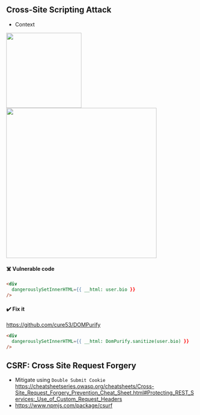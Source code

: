 ## Cross-Site Scripting Attack
- Context

<img src="https://user-images.githubusercontent.com/28957748/131208918-65f41266-6c35-4742-9164-37143b091171.png" height="200px" />

<img src="https://user-images.githubusercontent.com/28957748/131209062-ae47627c-b6a6-453e-ab91-e3ceddc9c8ad.png" height="400px" />

#### ☠️ Vulnerable code
```html
<div
  dangerouslySetInnerHTML={{ __html: user.bio }}
/>
```
#### ✔️ Fix it
https://github.com/cure53/DOMPurify
```html
<div
  dangerouslySetInnerHTML={{ __html: DomPurify.sanitize(user.bio) }}
/>
```

## CSRF: Cross Site Request Forgery
- Mitigate using `Double Submit Cookie`
https://cheatsheetseries.owasp.org/cheatsheets/Cross-Site_Request_Forgery_Prevention_Cheat_Sheet.html#Protecting_REST_Services:_Use_of_Custom_Request_Headers
- https://www.npmjs.com/package/csurf
